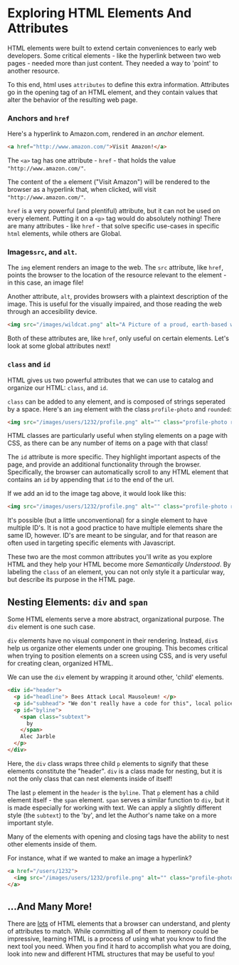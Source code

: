 # Exploring HTML Elements And Attributes

HTML elements were built to extend certain conveniences to early web developers. Some critical elements - like the hyperlink between two web pages - needed more than just content. They needed a way to 'point' to another resource. 

To this end, html uses `attributes` to define this extra information. Attributes go in the opening tag of an HTML element, and they contain values that alter the behavior of the resulting web page. 


### Anchors and `href` 

Here's a hyperlink to Amazon.com, rendered in an *anchor* element.

```html
<a href="http://www.amazon.com/">Visit Amazon!</a>
```

The `<a>` tag has one attribute - `href` - that holds the value `"http://www.amazon.com/"`.

The content of the `a` element ("Visit Amazon") will be rendered to the browser as a hyperlink that, when clicked, will visit `"http://www.amazon.com/"`.

`href` is a very powerful (and plentiful) attribute, but it can not be used on every element. Putting it on a `<p>` tag would do absolutely nothing! There are many attributes - like `href` - that solve specific use-cases in specific `html` elements, while others are Global.

### Images`src`, and `alt`. 

The `img` element renders an image to the web. The `src` attribute, like `href`, points the browser to the location of the resource relevant to the element - in this case, an image file! 

Another attribute, `alt`, provides browsers with a plaintext description of the image. This is useful for the visually impaired, and those reading the web through an accesibility device. 

```html
<img src="/images/wildcat.png" alt="A Picture of a proud, earth-based wild cat." />
```

Both of these attributes are, like `href`, only useful on certain elements. Let's look at some global attributes next!

### `class` and `id`

HTML gives us two powerful attributes that we can use to catalog and organize our HTML: `class`, and `id`. 

`class` can be added to any element, and is composed of strings seperated by a space. Here's an `img` element with the class `profile-photo` and `rounded`: 

```html
<img src="/images/users/1232/profile.png" alt="" class="profile-photo rounded" />
```

HTML classes are particularly useful when styling elements on a page with CSS, as there can be any number of items on a page with that class!

The `id` attribute is more specific. They highlight important aspects of the page, and provide an additional functionality through the browser. Specifically, the browser can automatically scroll to any HTML element that contains an `id` by appending that `id` to the end of the url. 


If we add an id to the image tag above, it would look like this: 

```html
<img src="/images/users/1232/profile.png" alt="" class="profile-photo rounded" id="main-photo" />
```

It's possible (but a little unconventional) for a single element to have multiple ID's. It is not a good practice to have multiple elements share the same ID, however. ID's are meant to be singular, and for that reason are often used in targeting specific elements with Javascript.

These two are the most common attributes you'll write as you explore HTML and they help your HTML become more *Semantically Understood*. By labeling the `class` of an element, you can not only style it a particular way, but describe its purpose in the HTML page. 


## Nesting Elements: `div` and `span` 

Some HTML elements serve a more abstract, organizational purpose. The `div` element is one such case. 

`div` elements have no visual component in their rendering. Instead, `div`s help us organize other elements under one grouping. This becomes critical when trying to position elements on a screen using CSS, and is very useful for creating clean, organized HTML. 

We can use the `div` element by wrapping it around other, 'child' elements. 

```html
<div id="header">
  <p id="headline"> Bees Attack Local Mausoleum! </p>
  <p id="subhead"> "We don't really have a code for this", local police say </p>
  <p id="byline"> 
    <span class="subtext">
      by
    </span>
    Alec Jarble 
  </p>
</div> 
```

Here, the `div` class wraps three child `p` elements to signify that these elements constitute the "header". `div` is a class made for nesting, but it is not the only class that can nest elements inside of itself! 

The last `p` element in the `header` is the `byline`. That `p` element has a child element itself - the `span` element. `span` serves a similar function to `div`, but it is made especially for working with text. We can apply a slightly different style (the `subtext`) to the 'by', and let the Author's name take on a more important style. 

Many of the elements with opening and closing tags have the ability to nest other elements inside of them. 

For instance, what if we wanted to make an image a hyperlink? 

```html
<a href="/users/1232">
  <img src="/images/users/1232/profile.png" alt="" class="profile-photo rounded" id="main-photo" />
</a>
```

## ...And Many More! 

There are [lots](https://developer.mozilla.org/en-US/docs/Web/HTML/Element) of HTML elements that a browser can understand, and plenty of attributes to match. While committing all of them to memory could be impressive, learning HTML is a process of using what you know to find the next tool you need. When you find it hard to accomplish what you are doing, look into new and different HTML structures that may be useful to you! 



